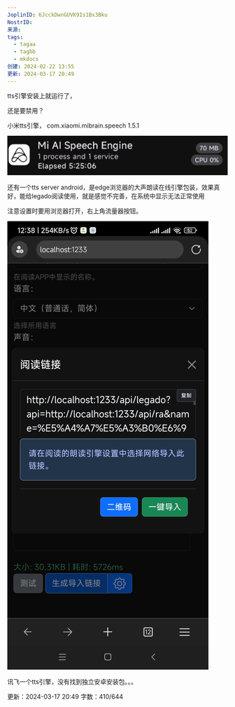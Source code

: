```yaml
---
JoplinID: 6JcckDwnGUVK9Is1Bx3Bku
NostrID: 
来源: 
tags:
  - tagaa
  - tagbb
  - mkdocs
创建: 2024-02-22 13:55
更新: 2024-03-17 20:49
---
```

tts引擎安装上就运行了，

还是要禁用？

小米tts引擎，
com.xiaomi.mibrain.speech
1.5.1

![Screenshot_2024-02-22-13-55-41-867_github.tornaco.android.thanos.pro.png](images/1867b8184570429d95996dd48e73c0f2.png)


还有一个tts server android，是edge浏览器的大声朗读在线引擎包装，效果真好，能给legado阅读使用，就是感觉不完善，在系统中显示无法正常使用

注意设置时要用浏览器打开，右上角流量器按钮。


![Screenshot_2024-02-22-12-38-44-724_com.microsoft.emmx.jpg](images/1f31c3e995e3430e812077ff1eadc332.jpg)


讯飞一个tts引擎，没有找到独立安卓安装包。。。

更新：2024-03-17 20:49 字数：410/644
